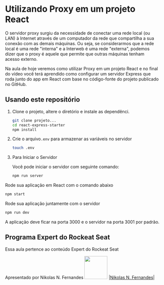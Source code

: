 # Utilizando Proxy em um projeto React

O servidor proxy surgiu da necessidade de conectar uma rede local (ou LAN) à Internet através de um computador da rede que compartilha a sua conexão com as demais máquinas. Ou seja, se considerarmos que a rede local é uma rede "interna" e a Interweb é uma rede "externa", podemos dizer que o proxy é aquele que permite que outras máquinas tenham acesso externo.

Na aula de hoje veremos como utilizar Proxy em um projeto React e no final do vídeo você terá aprendido como configurar um servidor Express que roda junto do app em React com base no código-fonte do projeto publicado no GitHub.

## Usando este repositório

1. Clone o projeto, altere o diretório e instale as dependênci.

   ```bash
   git clone projeto...
   cd react-express-starter
   npm install
   ```

2. Crie o arquivo`.env` para armazenar as variáveis no servidor

   ```bash
   touch .env
   ```

3. Para Iniciar o Servidor

   Você pode iniciar o servidor com seguinte comando:

   ```bash
   npm run server
   ```

  Rode sua aplicação em React com o comando abaixo

   ```bash
   npm start
   ```

   Rode sua aplicação juntamente com o servidor

   ```bash
   npm run dev
   ```

   A aplicação deve ficar na porta 3000 e o servidor na porta 3001 por padrão.

## Programa Expert do Rockeat Seat

Essa aula pertence ao conteúdo Expert do Rockeat Seat

Apresentado por Nikolas N. Fernandes <img src="https://avatars.githubusercontent.com/u/8696475?s=60&v=4" width="75px;"/>
|[Nikolas N. Fernandes](https://github.com/nikolasnf)|
